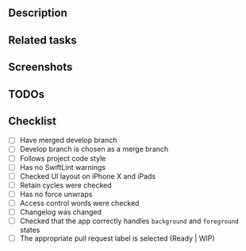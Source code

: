 ## Description
<!--- Describe your changes in detail: new app logic, important classes or functions, added frameworks etc. -->

## Related tasks
<!--- Add links for related tasks in JIRA -->

## Screenshots
<!--- Add screenshots of updated UI if needed -->

## TODOs
<!--- Add list of unfinished tasks if needed -->

## Checklist
<!--- Go over all the following points, and put an `x` in all the boxes that apply. -->
- [ ] Have merged develop branch
- [ ] Develop branch is chosen as a merge branch
- [ ] Follows project code style
- [ ] Has no SwiftLint warnings
- [ ] Checked UI layout on iPhone X and iPads
- [ ] Retain cycles were checked
- [ ] Has no force unwraps
- [ ] Access control words were checked
- [ ] Changelog was changed
- [ ] Checked that the app correctly handles `background` and `foreground` states
- [ ] The appropriate pull request label is selected (Ready | WIP)
